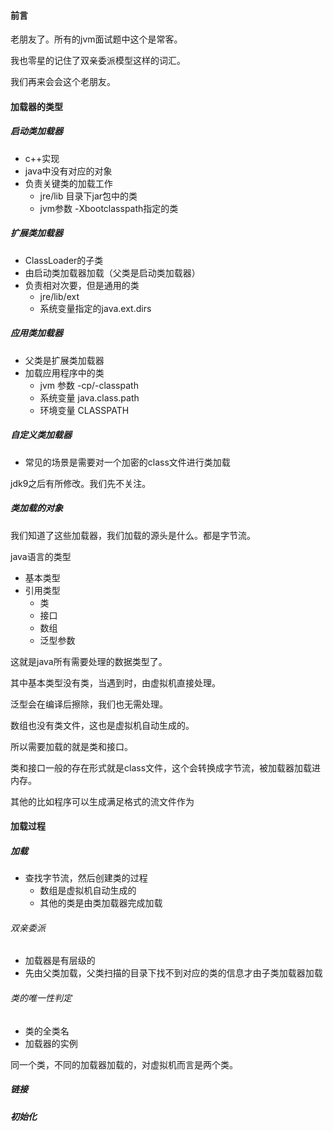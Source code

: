 #### 前言

老朋友了。所有的jvm面试题中这个是常客。

我也零星的记住了双亲委派模型这样的词汇。

我们再来会会这个老朋友。





#### 加载器的类型

##### 启动类加载器

- c++实现
- java中没有对应的对象
- 负责关键类的加载工作
  - jre/lib 目录下jar包中的类
  - jvm参数 -Xbootclasspath指定的类

##### 扩展类加载器

- ClassLoader的子类
- 由启动类加载器加载（父类是启动类加载器）
- 负责相对次要，但是通用的类
  - jre/lib/ext
  - 系统变量指定的java.ext.dirs

##### 应用类加载器

- 父类是扩展类加载器
- 加载应用程序中的类
  - jvm 参数 -cp/-classpath
  - 系统变量 java.class.path
  - 环境变量 CLASSPATH



##### 自定义类加载器

- 常见的场景是需要对一个加密的class文件进行类加载

jdk9之后有所修改。我们先不关注。



##### 类加载的对象

我们知道了这些加载器，我们加载的源头是什么。都是字节流。

java语言的类型

- 基本类型
- 引用类型
  - 类
  - 接口
  - 数组
  - 泛型参数

这就是java所有需要处理的数据类型了。

其中基本类型没有类，当遇到时，由虚拟机直接处理。

泛型会在编译后擦除，我们也无需处理。

数组也没有类文件，这也是虚拟机自动生成的。



所以需要加载的就是类和接口。

类和接口一般的存在形式就是class文件，这个会转换成字节流，被加载器加载进内存。

其他的比如程序可以生成满足格式的流文件作为



#### 加载过程

##### 加载

- 查找字节流，然后创建类的过程
  - 数组是虚拟机自动生成的
  - 其他的类是由类加载器完成加载



###### 双亲委派

- 加载器是有层级的
- 先由父类加载，父类扫描的目录下找不到对应的类的信息才由子类加载器加载



###### 类的唯一性判定

- 类的全类名
- 加载器的实例

同一个类，不同的加载器加载的，对虚拟机而言是两个类。





##### 链接





##### 初始化

